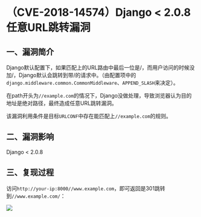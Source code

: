 （CVE-2018-14574）Django \< 2.0.8 任意URL跳转漏洞
=================================================

一、漏洞简介
------------

Django默认配置下，如果匹配上的URL路由中最后一位是/，而用户访问的时候没加/，Django默认会跳转到带/的请求中。（由配置项中的`django.middleware.common.CommonMiddleware`、`APPEND_SLASH`来决定）。

在path开头为`//example.com`的情况下，Django没做处理，导致浏览器认为目的地址是绝对路径，最终造成任意URL跳转漏洞。

该漏洞利用条件是目标`URLCONF`中存在能匹配上`//example.com`的规则。

二、漏洞影响
------------

Django \< 2.0.8

三、复现过程
------------

访问`http://your-ip:8000//www.example.com`，即可返回是301跳转到`//www.example.com/`：

![](/Users/aresx/Documents/VulWiki/.resource/(CVE-2018-14574)Django<2.0.8任意URL跳转漏洞/media/rId24.png)
